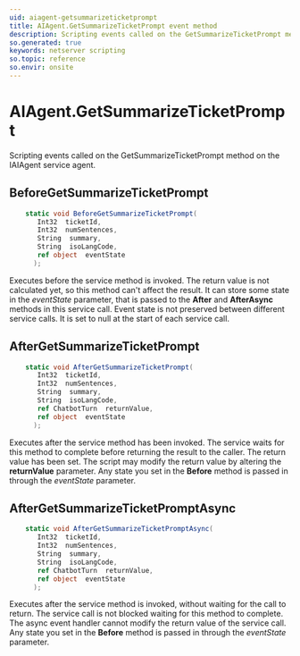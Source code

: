 ```yaml
---
uid: aiagent-getsummarizeticketprompt
title: AIAgent.GetSummarizeTicketPrompt event method
description: Scripting events called on the GetSummarizeTicketPrompt method on the AIAgent service agent.
so.generated: true
keywords: netserver scripting
so.topic: reference
so.envir: onsite
---
```

# AIAgent.GetSummarizeTicketPrompt

Scripting events called on the <see cref='M:IAIAgent.GetSummarizeTicketPrompt'>GetSummarizeTicketPrompt</see> method on the <see cref='IAIAgent'>IAIAgent</see>  service agent.

## BeforeGetSummarizeTicketPrompt
```cs
    static void BeforeGetSummarizeTicketPrompt(
       Int32  ticketId,
       Int32  numSentences,
       String  summary,
       String  isoLangCode,
       ref object  eventState
      );
```
Executes before the service method is invoked.
The return value is not calculated yet, so this method can't affect the result.
It can store some state in the *eventState* parameter, that is passed to the **After** and **AfterAsync** methods in this service call.
Event state is not preserved between different service calls. It is set to null at the start of each service call.
## AfterGetSummarizeTicketPrompt
```cs
    static void AfterGetSummarizeTicketPrompt(
       Int32  ticketId,
       Int32  numSentences,
       String  summary,
       String  isoLangCode,
       ref ChatbotTurn  returnValue,
       ref object  eventState
      );
```
Executes after the service method has been invoked. The service waits for this method to complete before returning the result to the caller.
The return value has been set. The script may modify the return value by altering the **returnValue** parameter.
Any state you set in the **Before** method is passed in through the *eventState* parameter.
## AfterGetSummarizeTicketPromptAsync
```cs
    static void AfterGetSummarizeTicketPromptAsync(
       Int32  ticketId,
       Int32  numSentences,
       String  summary,
       String  isoLangCode,
       ref ChatbotTurn  returnValue,
       ref object  eventState
      );
```
Executes after the service method is invoked, without waiting for the call to return.
The service call is not blocked waiting for this method to complete.
The async event handler cannot modify the return value of the service call.
Any state you set in the **Before** method is passed in through the *eventState* parameter.

